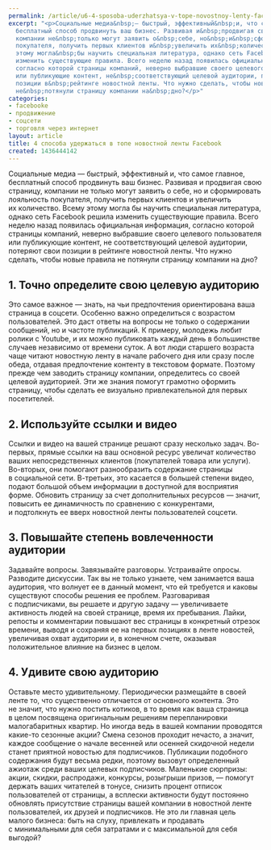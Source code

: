 ```yaml
---
permalink: /article/u6-4-sposoba-uderzhatsya-v-tope-novostnoy-lenty-facebook
excerpt: "<p>Социальные медиа&nbsp;— быстрый, эффективный&nbsp;и, что самое главное,
  бесплатный способ продвинуть ваш бизнес. Развивая и&nbsp;продвигая свою страницу,
  компании не&nbsp;только могут заявить о&nbsp;себе, но&nbsp;и&nbsp;сформировать лояльность
  покупателя, получить первых клиентов и&nbsp;увеличить их&nbsp;количество. Всему
  этому могла&nbsp;бы научить специальная литература, однако сеть Facebook решила
  изменить существующие правила. Всего неделю назад появилась официальная информация,
  согласно которой страницы компаний, неверно выбравшие своего целевого пользователя
  или публикующие контент, не&nbsp;соответствующий целевой аудитории, потеряют свои
  позиции в&nbsp;рейтинге новостной ленты. Что нужно сделать, чтобы новые правила
  не&nbsp;потянули страницу компании на&nbsp;дно?</p>"
categories:
- facebooke
- продвижение
- соцсети
- торговля через интернет
layout: article
title: 4 способа удержаться в топе новостной ленты Facebook
created: 1436444142
---
```

Социальные медиа — быстрый, эффективный и, что самое главное, бесплатный способ продвинуть ваш бизнес. Развивая и продвигая свою страницу, компании не только могут заявить о себе, но и сформировать лояльность покупателя, получить первых клиентов и увеличить их количество. Всему этому могла бы научить специальная литература, однако сеть Facebook решила изменить существующие правила. Всего неделю назад появилась официальная информация, согласно которой страницы компаний, неверно выбравшие своего целевого пользователя или публикующие контент, не соответствующий целевой аудитории, потеряют свои позиции в рейтинге новостной ленты. Что нужно сделать, чтобы новые правила не потянули страницу компании на дно?

## 1. Точно определите свою целевую аудиторию ##

Это самое важное — знать, на чьи предпочтения ориентирована ваша страница в соцсети. Особенно важно определиться с возрастом пользователей. Это даст ответы на вопросы не только о содержании сообщений, но и частоте публикаций. К примеру, молодежь любит ролики с Youtube, и их можно публиковать каждый день в большинстве случаев независимо от времени суток. А вот люди старшего возраста чаще читают новостную ленту в начале рабочего дня или сразу после обеда, отдавая предпочтение контенту в текстовом формате. Поэтому прежде чем заводить страницу компании, определитесь со своей целевой аудиторией. Эти же знания помогут грамотно оформить страницу, чтобы сделать ее визуально привлекательной для первых посетителей.

## 2. Используйте ссылки и видео ##

Ссылки и видео на вашей странице решают сразу несколько задач. Во-первых, прямые ссылки на ваш основной ресурс увеличат количество ваших непосредственных клиентов (покупателей товара или услуги). Во-вторых, они помогают разнообразить содержание страницы в социальной сети. В-третьих, это касается в большей степени видео, подают большой объем информации в доступной для восприятия форме. Обновить страницу за счет дополнительных ресурсов — значит, повысить ее динамичность по сравнению с конкурентами, и подтолкнуть ее вверх новостной ленты пользователей соцсети.

## 3. Повышайте степень вовлеченности аудитории ##

Задавайте вопросы. Завязывайте разговоры. Устраивайте опросы. Разводите дискуссии. Так вы не только узнаете, чем занимается ваша аудитория, что волнует ее в данный момент, что ей требуется и каковы существуют способы решения ее проблем. Разговаривая с подписчиками, вы решаете и другую задачу — увеличиваете активность людей на своей странице, время их пребывания. Лайки, репосты и комментарии повышают вес страницы в конкретный отрезок времени, выводя и сохраняя ее на первых позициях в ленте новостей, увеличивая охват аудитории и, в конечном счете, оказывая положительное влияние на бизнес в целом.

## 4. Удивите свою аудиторию ##

Оставьте место удивительному. Периодически размещайте в своей ленте то, что существенно отличается от основного контента. Это не значит, что нужно постить котиков, в то время как ваша страница в целом посвящена оригинальным решениям перепланировки малогабаритных квартир. Но иногда ведь в вашей компании проводятся какие-то сезонные акции? Смена сезонов проходит нечасто, а значит, каждое сообщение о начале весенней или осенней скидочной недели станет приятной новостью для подписчиков. Публикации подобного содержания будут весьма редки, поэтому вызовут определенный ажиотаж среди ваших целевых подписчиков. Маленькие сюрпризы: акции, скидки, распродажи, конкурсы, розыгрыши призов, — помогут держать ваших читателей в тонусе, снизить процент отписок пользователей от страницы, а всплески активности будут постоянно обновлять присутствие страницы вашей компании в новостной ленте пользователей, их друзей и подписчиков. Не это ли главная цель малого бизнеса: быть на слуху, привлекать и продавать с минимальными для себя затратами и с максимальной для себя выгодой?
